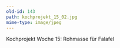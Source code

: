 ```yaml
---
old-id: 143
path: kochprojekt_15_02.jpg
mime-type: image/jpeg
---
```

Kochprojekt Woche 15:
Rohmasse für Falafel
